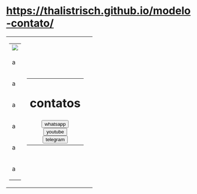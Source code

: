 # https://thalistrisch.github.io/modelo-contato/
<html lang="pt-br">
<head>
    <meta charset="UTF-8">
    <meta http-equiv="X-UA-Compatible" content="IE=edge">
    <meta name="viewport" content="width=device-width, initial-scale=1.0">
    <link rel="stylesheet" type="text/css" href="cssprojeto.css">
    <title>Pagina de links</title>
</head>
    <body>
        <table class="tabela" cellspacing="0">
            <tr class="linha">
                <td class="coluna1">
                    <table class="tabela">
                        <tr>
                            <td>
                                <img class="menu2" onmouseover="func()" src="https://upload.wikimedia.org/wikipedia/commons/thumb/8/8d/VisualEditor_-_Icon_-_Menu.svg/1024px-VisualEditor_-_Icon_-_Menu.svg.png">
                            </td>
                        </tr>
                        <tr>
                            <td>
                                <div class="tam"><p class="vazio">a</p></div>
                            </td>
                        </tr>
                        <tr>
                            <td>
                                <div class="tam"><p class="vazio">a</p></div>
                            </td>
                        </tr>
                        <tr>
                            <td>
                                <div class="tam"><p class="vazio">a</p></div>
                            </td>
                        </tr>
                        <tr>
                            <td>
                                <div class="tam"><p class="vazio">a</p></div>
                            </td>
                        </tr>
                        <tr>
                            <td>
                                <div class="tam"><p class="vazio">a</p></div>
                            </td>
                        </tr>
                        <tr>
                            <td>
                                <div class="tam"><p class="vazio">a</p></div>
                            </td>
                        </tr>
                    </table>
                </td>
                <td class="coluna2">
                    <table class="tabela">
                        <tr>
                            <td class="coluna3">
                                <center>
                                    <h1 class="titulo">contatos</h1>
                                </center>
                            </td>
                        </tr>
                        <tr>
                            <td class="coluna4">
                                <center>
                                    <button href="https://whatsapp.com/web" type="button" id="b1" class="botao">whatsapp</button><br>
                                    <button href="https://www.youtube.com/" type="button" id="b2" class="botao">youtube</button><br>
                                    <button href="https://telegram.com" type="button" id="b3" class="botao">telegram</button><br>
                                </center>
                            </td>
                        </tr>
                    </table>
                </td>
                <td class="coluna1"></td>
            </tr>
        </table>
    </body>
    <script>
        function func(){
            
        }
    </script>
</html>
